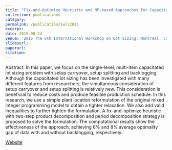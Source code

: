 ```yaml
---
title: "Fix-and-Optimize Heuristic and MP-based Approaches for Capacitated Lot Sizing Problem with Setup Carryover, Setup Splitting and Backlogging."
collection: publications
category: 
permalink: /publication/iwls2015
excerpt: 
date: 2015-08-24
venue: '2015 The 6th International Workshop on Lot Sizing, Montréal, Canada'
slidesurl:
paperurl:
citation: 
---
```


Abstract: In this paper, we focus on the single-level, multi-item capacitated lot sizing problem with setup carryover, setup splitting and backlogging. Although the capacitated lot sizing has been investigated with many different features from researchers, the simultaneous consideration of setup carryover and setup splitting is relatively new. This consideration is beneficial to reduce costs and produce feasible production schedule. In this research, we use a simple plant location reformulation of the original mixed integer programming model to obtain a tighter relaxation. We also add valid inequalities to further tighten the formulation. A fix-and-optimize heuristic with two-step product decomposition and period decomposition strategy is proposed to solve the formulation. The computational results show the effectiveness of the approach, achieving 6% and 8% average optimality gap of data with and without backlogging, respectively. 

[Website](https://events.mines-stetienne.fr/iwls2015/)